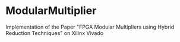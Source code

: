# ModularMultiplier
Implementation of the Paper "FPGA Modular Multipliers using Hybrid Reduction Techniques" on Xilinx Vivado

